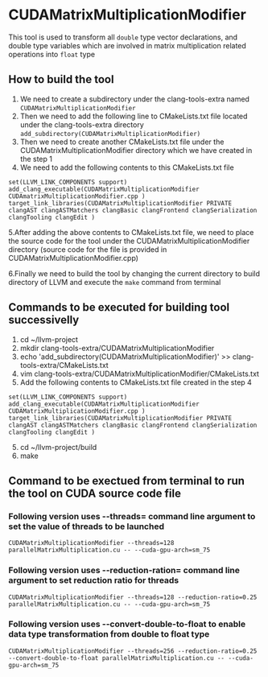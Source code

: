 # CUDAMatrixMultiplicationModifier
This tool is used to transform all `double` type vector declarations,
and double type variables which are involved in matrix multiplication 
related operations into `float` type

## How to build the tool 
1. We need to create a subdirectory under the clang-tools-extra named `CUDAMatrixMultiplicationModifier` 
2. Then we need to add the following line to CMakeLists.txt file located under the clang-tools-extra directory `add_subdirectory(CUDAMatrixMultiplicationModifier)` 
3. Then we need to create another CMakeLists.txt file under the CUDAMatrixMultiplicationModifier directory which we have created in the step 1
4. We need to add the following contents to this CMakeLists.txt file


`set(LLVM_LINK_COMPONENTS support)
add_clang_executable(CUDAMatrixMultiplicationModifier
	CUDAmatrixMultiplicationModifier.cpp
  )
target_link_libraries(CUDAMatrixMultiplicationModifier
  PRIVATE
  clangAST
  clangASTMatchers
  clangBasic
  clangFrontend
  clangSerialization
  clangTooling
  clangEdit
  )`

5.After adding the above contents to CMakeLists.txt file, we need to place the source code for the tool under the CUDAMatrixMultiplicationModifier directory (source code for the file is provided in CUDAMatrixMultiplicationModifier.cpp)

6.Finally we need to build the tool by changing the current directory to build directory of LLVM and execute the `make` command from terminal

## Commands to be executed for building tool successivelly
1. cd ~/llvm-project
2. mkdir clang-tools-extra/CUDAMatrixMultiplicationModifier 
3. echo 'add_subdirectory(CUDAMatrixMultiplicationModifier)' >> clang-tools-extra/CMakeLists.txt
4. vim clang-tools-extra/CUDAMatrixMultiplicationModifier/CMakeLists.txt
5. Add the following contents to CMakeLists.txt file created in the step 4

`set(LLVM_LINK_COMPONENTS support)
add_clang_executable(CUDAMatrixMultiplicationModifier
	CUDAMatrixMultiplicationModifier.cpp
  )
target_link_libraries(CUDAMatrixMultiplicationModifier
  PRIVATE
  clangAST
  clangASTMatchers
  clangBasic
  clangFrontend
  clangSerialization
  clangTooling
  clangEdit
  )`

5. cd ~/llvm-project/build
6. make

## Command to be exectued from terminal to run the tool on CUDA source code file

### Following version uses --threads=<value> command line argument to set the value of threads to be launched
```shell
CUDAMatrixMultiplicationModifier --threads=128 parallelMatrixMultiplication.cu -- --cuda-gpu-arch=sm_75
```

### Following version uses --reduction-ration=<value> command line argument to set reduction ratio for threads
```shell
CUDAMatrixMultiplicationModifier --threads=128 --reduction-ratio=0.25 parallelMatrixMultiplication.cu -- --cuda-gpu-arch=sm_75
```

### Following version uses --convert-double-to-float to enable data type transformation from double to float type
```shell
CUDAMatrixMultiplicationModifier --threads=256 --reduction-ratio=0.25 --convert-double-to-float parallelMatrixMultiplication.cu -- --cuda-gpu-arch=sm_75
```
